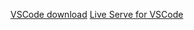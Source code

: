 [VSCode download](https://code.visualstudio.com/download)
[Live Serve for VSCode](https://code.visualstudio.com/download)
